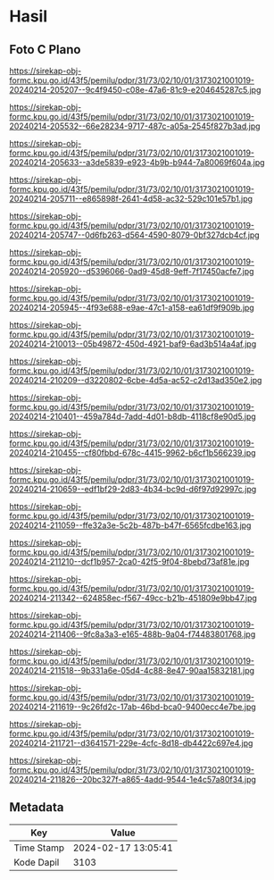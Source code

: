 # Hasil

## Foto C Plano

https://sirekap-obj-formc.kpu.go.id/43f5/pemilu/pdpr/31/73/02/10/01/3173021001019-20240214-205207--9c4f9450-c08e-47a6-81c9-e204645287c5.jpg

https://sirekap-obj-formc.kpu.go.id/43f5/pemilu/pdpr/31/73/02/10/01/3173021001019-20240214-205532--66e28234-9717-487c-a05a-2545f827b3ad.jpg

https://sirekap-obj-formc.kpu.go.id/43f5/pemilu/pdpr/31/73/02/10/01/3173021001019-20240214-205633--a3de5839-e923-4b9b-b944-7a80069f604a.jpg

https://sirekap-obj-formc.kpu.go.id/43f5/pemilu/pdpr/31/73/02/10/01/3173021001019-20240214-205711--e865898f-2641-4d58-ac32-529c101e57b1.jpg

https://sirekap-obj-formc.kpu.go.id/43f5/pemilu/pdpr/31/73/02/10/01/3173021001019-20240214-205747--0d6fb263-d564-4590-8079-0bf327dcb4cf.jpg

https://sirekap-obj-formc.kpu.go.id/43f5/pemilu/pdpr/31/73/02/10/01/3173021001019-20240214-205920--d5396066-0ad9-45d8-9eff-7f17450acfe7.jpg

https://sirekap-obj-formc.kpu.go.id/43f5/pemilu/pdpr/31/73/02/10/01/3173021001019-20240214-205945--4f93e688-e9ae-47c1-a158-ea61df9f909b.jpg

https://sirekap-obj-formc.kpu.go.id/43f5/pemilu/pdpr/31/73/02/10/01/3173021001019-20240214-210013--05b49872-450d-4921-baf9-6ad3b514a4af.jpg

https://sirekap-obj-formc.kpu.go.id/43f5/pemilu/pdpr/31/73/02/10/01/3173021001019-20240214-210209--d3220802-6cbe-4d5a-ac52-c2d13ad350e2.jpg

https://sirekap-obj-formc.kpu.go.id/43f5/pemilu/pdpr/31/73/02/10/01/3173021001019-20240214-210401--459a784d-7add-4d01-b8db-4118cf8e90d5.jpg

https://sirekap-obj-formc.kpu.go.id/43f5/pemilu/pdpr/31/73/02/10/01/3173021001019-20240214-210455--cf80fbbd-678c-4415-9962-b6cf1b566239.jpg

https://sirekap-obj-formc.kpu.go.id/43f5/pemilu/pdpr/31/73/02/10/01/3173021001019-20240214-210659--edf1bf29-2d83-4b34-bc9d-d6f97d92997c.jpg

https://sirekap-obj-formc.kpu.go.id/43f5/pemilu/pdpr/31/73/02/10/01/3173021001019-20240214-211059--ffe32a3e-5c2b-487b-b47f-6565fcdbe163.jpg

https://sirekap-obj-formc.kpu.go.id/43f5/pemilu/pdpr/31/73/02/10/01/3173021001019-20240214-211210--dcf1b957-2ca0-42f5-9f04-8bebd73af81e.jpg

https://sirekap-obj-formc.kpu.go.id/43f5/pemilu/pdpr/31/73/02/10/01/3173021001019-20240214-211342--624858ec-f567-49cc-b21b-451809e9bb47.jpg

https://sirekap-obj-formc.kpu.go.id/43f5/pemilu/pdpr/31/73/02/10/01/3173021001019-20240214-211406--9fc8a3a3-e165-488b-9a04-f74483801768.jpg

https://sirekap-obj-formc.kpu.go.id/43f5/pemilu/pdpr/31/73/02/10/01/3173021001019-20240214-211518--9b331a6e-05d4-4c88-8e47-90aa15832181.jpg

https://sirekap-obj-formc.kpu.go.id/43f5/pemilu/pdpr/31/73/02/10/01/3173021001019-20240214-211619--9c26fd2c-17ab-46bd-bca0-9400ecc4e7be.jpg

https://sirekap-obj-formc.kpu.go.id/43f5/pemilu/pdpr/31/73/02/10/01/3173021001019-20240214-211721--d3641571-229e-4cfc-8d18-db4422c697e4.jpg

https://sirekap-obj-formc.kpu.go.id/43f5/pemilu/pdpr/31/73/02/10/01/3173021001019-20240214-211826--20bc327f-a865-4add-9544-1e4c57a80f34.jpg


## Metadata

| Key        | Value               |
| ---------- | ------------------- |
| Time Stamp | 2024-02-17 13:05:41 |
| Kode Dapil | 3103                |



